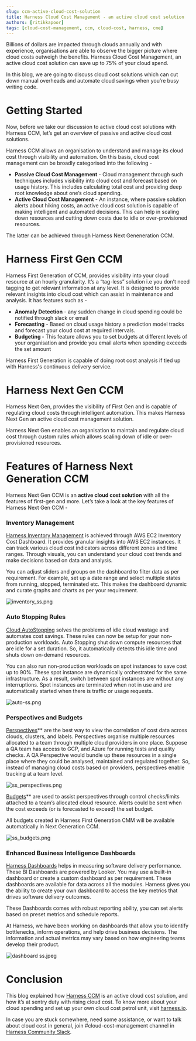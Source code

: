 ```yaml
---
slug: ccm-active-cloud-cost-solution
title: Harness Cloud Cost Management - an active cloud cost solution
authors: [ritikkapoor]
tags: [cloud-cost-management, ccm, cloud-cost, harness, cme]
---
```


Billions of dollars are impacted through clouds annually and with experience, organisations are able to observe the bigger picture where cloud costs outweigh the benefits. Harness Cloud Cost Management, an active cloud cost solution can save up to 75% of your cloud spend.

In this blog, we are going to discuss cloud cost solutions which can cut down manual overheads and automate cloud savings when you’re busy writing code.

# Getting Started

Now, before we take our discussion to active cloud cost solutions with Harness CCM, let’s get an overview of passive and active cloud cost solutions.

Harness CCM allows an organisation to understand and manage its cloud cost through visibility and automation. On this basis, cloud cost management can be broadly categorised into the following - 

- **Passive Cloud Cost Management** - Cloud management through such techniques includes visibility into cloud cost and forecast based on usage history. This includes calculating total cost and providing deep root knowledge about one’s cloud spending.
- **Active Cloud Cost Management** - An instance, where passive solution alerts about hiking costs, an active cloud cost solution is capable of making intelligent and automated decisions. This can help in scaling down resources and cutting down costs due to idle or over-provisioned resources.

The latter can be achieved through Harness Next Geneneration CCM. 

# Harness First Gen CCM

Harness First Generation of CCM, provides visibility into your cloud resource at an hourly granularity. It’s a “tag-less” solution i.e you don’t need tagging to get relevant information at any level. It is designed to provide relevant insights into cloud cost which can assist in maintenance and analysis. It has features such as -

- **Anomaly Detection** - any sudden change in cloud spending could be notified through slack or email
- **Forecasting** - Based on cloud usage history a prediction model tracks and forecast your cloud cost at required intervals.
- **Budgeting -** This feature allows you to set budgets at different levels of your organisation and provide you email alerts when spending exceeds the set amount

Harness First Generation is capable of doing root cost analysis if tied up with Harness's continuous delivery service.

# Harness Next Gen CCM

Harness Next Gen, provides the visibility of First Gen and is capable of regulating cloud costs through intelligent automation. This makes Harness Next Gen an active cloud cost management solution. 

Harness Next Gen enables an organisation to maintain and regulate cloud cost through custom rules which allows scaling down of idle or over-provisioned resources. 

# Features of Harness Next Generation CCM

Harness Next Gen CCM is an **active cloud cost solution** with all the features of first-gen and more. Let’s take a look at the key features of Harness Next Gen CCM - 

### Inventory Management

[Harness Inventory Management](https://docs.harness.io/article/xbekog2ith-view-aws-ec-2-inventory-cost-dashboard) is achieved through AWS EC2 Inventory Cost Dashboard. It provides granular insights into AWS EC2 instances. It can track various cloud cost indicators across different zones and time ranges. Through visuals, you can understand your cloud cost trends and make decisions based on data and analysis.

You can adjust sliders and groups on the dashboard to filter data as per requirement. For example, set up a date range and select multiple states from running, stopped, terminated etc. This makes the dashboard dynamic and curate graphs and charts as per your requirement.

![inventory_ss.png](./assets/inventory_ss.png)

### Auto Stopping Rules

[Cloud AutoStopping](https://docs.harness.io/category/biypfy9p1i-create-auto-stopping-rules) solves the problems of idle cloud wastage and automates cost savings. These rules can now be setup for your non-production workloads. Auto Stopping shut down compute resources that are idle for a set duration. So, it automatically detects this idle time and shuts down on-demand resources. 

You can also run non-production workloads on spot instances to save cost up to 90%. These spot instance are dynamically orchestrated for the same infrastructure. As a result, switch between spot instances are without any interruptions. Spot instances are terminated when not in use and are automatically started when there is traffic or usage requests.

![auto-ss.png](./assets//autostopping_ss.png)

### Perspectives and Budgets

[Perspectives](https://docs.harness.io/category/e7k0qds7tw-ccm-perspectives)** are the best way to view the correlation of cost data across clouds, clusters, and labels. Perspectives organise multiple resources allocated to a team through multiple cloud providers in one place. Suppose a QA team has access to GCP, and Azure for running tests and quality checks. A QA Perspective would bundle up these resources in a single place where they could be analysed, maintained and regulated together. So, instead of managing cloud costs based on providers, perspectives enable tracking at a team level.

![ss_perspectives.png](./assets/ss_perspectives.png)

[Budgets](https://docs.harness.io/category/lpq8glhiyc-ccm-budgets)** are used to assist perspectives through control checks/limits attached to a team’s allocated cloud resource. Alerts could be sent when the cost exceeds (or is forecasted to exceed) the set budget.

All budgets created in Harness First Generation CMM will be available automatically in Next Generation CCM.

![ss_budgets.png](./assets/ss_budgets.png)

### Enhanced Business Intelligence Dashboards

[Harness Dashboards](https://harness.io/blog/harness-dashboards) helps in measuring software delivery performance. These BI Dashboards are powered by Looker. You may use a built-in dashboard or create a custom dashboard as per requirement. These dashboards are available for data across all the modules. Harness gives you the ability to create your own dashboard to access the key metrics that drives software delivery outcomes.

These Dashboards comes with robust reporting ability, you can set alerts based on preset metrics and schedule reports.

At Harness, we have been working on dashboards that allow you to identify bottlenecks, inform operations, and help drive business decisions. The information and actual metrics may vary based on how engineering teams develop their product.

![dashboard ss.jpeg](./assets/bi-dashboard-ss.png)

# Conclusion

This blog explained how [Harness CCM](https://docs.harness.io/article/rr85306lq8-continuous-efficiency-overview) is an active cloud cost solution, and how it’s at sentry duty with rising cloud cost. To know more about your cloud spending and set up your own cloud cost petrol unit, visit [harness.io](https://harness.io/products/cloud-cost).

In case you are stuck somewhere, need some assistance, or want to talk about cloud cost in general, join #cloud-cost-management channel in [Harness Community Slack](https://join.slack.com/t/harnesscommunity/shared_invite/zt-1jdk336xf-uTvxK5Dg6fElGKTsPv3SUw).